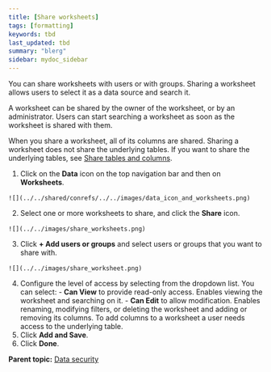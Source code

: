 ```yaml
---
title: [Share worksheets]
tags: [formatting]
keywords: tbd
last_updated: tbd
summary: "blerg"
sidebar: mydoc_sidebar
---
```

You can share worksheets with users or with groups. Sharing a worksheet allows users to select it as a data source and search it.

A worksheet can be shared by the owner of the worksheet, or by an administrator. Users can start searching a worksheet as soon as the worksheet is shared with them.

When you share a worksheet, all of its columns are shared. Sharing a worksheet does not share the underlying tables. If you want to share the underlying tables, see [Share tables and columns](share_source_tables.html#).

1.   Click on the **Data** icon on the top navigation bar and then on **Worksheets**.

    ![](../../shared/conrefs/../../images/data_icon_and_worksheets.png)

2.   Select one or more worksheets to share, and click the **Share** icon.

    ![](../../images/share_worksheets.png)

3.   Click **+ Add users or groups** and select users or groups that you want to share with.

    ![](../../images/share_worksheet.png)

4.   Configure the level of access by selecting from the dropdown list. You can select:
    -   **Can View** to provide read-only access. Enables viewing the worksheet and searching on it.
    -   **Can Edit** to allow modification. Enables renaming, modifying filters, or deleting the worksheet and adding or removing its columns. To add columns to a worksheet a user needs access to the underlying table.
5.   Click **Add and Save**.
6.   Click **Done**.

**Parent topic:** [Data security](../../admin/data_security/sharing_security_overview.html)
